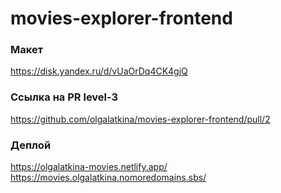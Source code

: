 # movies-explorer-frontend

### Макет
https://disk.yandex.ru/d/vUaOrDq4CK4gjQ

### Ссылка на PR level-3
https://github.com/olgalatkina/movies-explorer-frontend/pull/2

### Деплой
https://olgalatkina-movies.netlify.app/
https://movies.olgalatkina.nomoredomains.sbs/
